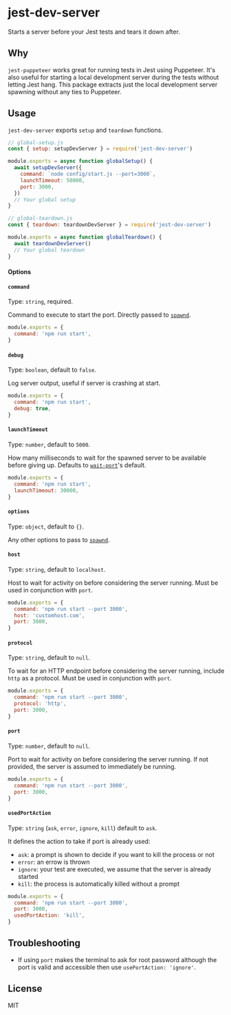 # jest-dev-server

Starts a server before your Jest tests and tears it down after.

## Why

`jest-puppeteer` works great for running tests in Jest using Puppeteer.
It's also useful for starting a local development server during the tests without letting Jest hang.
This package extracts just the local development server spawning without any ties to Puppeteer.

## Usage

`jest-dev-server` exports `setup` and `teardown` functions.

```js
// global-setup.js
const { setup: setupDevServer } = require('jest-dev-server')

module.exports = async function globalSetup() {
  await setupDevServer({
    command: `node config/start.js --port=3000`,
    launchTimeout: 50000,
    port: 3000,
  })
  // Your global setup
}
```

```js
// global-teardown.js
const { teardown: teardownDevServer } = require('jest-dev-server')

module.exports = async function globalTeardown() {
  await teardownDevServer()
  // Your global teardown
}
```

#### Options

#### `command`

Type: `string`, required.

Command to execute to start the port.
Directly passed to [`spawnd`](https://www.npmjs.com/package/spawnd).

```js
module.exports = {
  command: 'npm run start',
}
```

#### `debug`

Type: `boolean`, default to `false`.

Log server output, useful if server is crashing at start.

```js
module.exports = {
  command: 'npm run start',
  debug: true,
}
```

#### `launchTimeout`

Type: `number`, default to `5000`.

How many milliseconds to wait for the spawned server to be available before giving up.
Defaults to [`wait-port`](https://www.npmjs.com/package/wait-port)'s default.

```js
module.exports = {
  command: 'npm run start',
  launchTimeout: 30000,
}
```

#### `options`

Type: `object`, default to `{}`.

Any other options to pass to [`spawnd`](https://www.npmjs.com/package/spawnd).

#### `host`

Type: `string`, default to `localhost`.

Host to wait for activity on before considering the server running.
Must be used in conjunction with `port`.

```js
module.exports = {
  command: 'npm run start --port 3000',
  host: 'customhost.com',
  port: 3000,
}
```

#### `protocol`

Type: `string`, default to `null`.

To wait for an HTTP endpoint before considering the server running, include `http` as a protocol.
Must be used in conjunction with `port`.

```js
module.exports = {
  command: 'npm run start --port 3000',
  protocol: 'http',
  port: 3000,
}
```

#### `port`

Type: `number`, default to `null`.

Port to wait for activity on before considering the server running.
If not provided, the server is assumed to immediately be running.

```js
module.exports = {
  command: 'npm run start --port 3000',
  port: 3000,
}
```

#### `usedPortAction`

Type: `string` (`ask`, `error`, `ignore`, `kill`) default to `ask`.

It defines the action to take if port is already used:

- `ask`: a prompt is shown to decide if you want to kill the process or not
- `error`: an errow is thrown
- `ignore`: your test are executed, we assume that the server is already started
- `kill`: the process is automatically killed without a prompt

```js
module.exports = {
  command: 'npm run start --port 3000',
  port: 3000,
  usedPortAction: 'kill',
}
```

## Troubleshooting

- If using `port` makes the terminal to ask for root password although the port is valid and accessible then use `usePortAction: 'ignore'`.

## License

MIT

[build-badge]: https://img.shields.io/travis/smooth-code/jest-puppeteer.svg?style=flat-square
[build]: https://travis-ci.org/smooth-code/jest-puppeteer
[version-badge]: https://img.shields.io/npm/v/jest-dev-server.svg?style=flat-square
[package]: https://www.npmjs.com/package/jest-dev-server
[license-badge]: https://img.shields.io/npm/l/jest-dev-server.svg?style=flat-square
[license]: https://github.com/smooth-code/jest-puppeteer/blob/master/LICENSE
